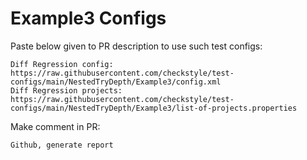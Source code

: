 # Example3 Configs
Paste below given to PR description to use such test configs:
```
Diff Regression config: https://raw.githubusercontent.com/checkstyle/test-configs/main/NestedTryDepth/Example3/config.xml
Diff Regression projects: https://raw.githubusercontent.com/checkstyle/test-configs/main/NestedTryDepth/Example3/list-of-projects.properties
```
Make comment in PR:
```
Github, generate report
```
